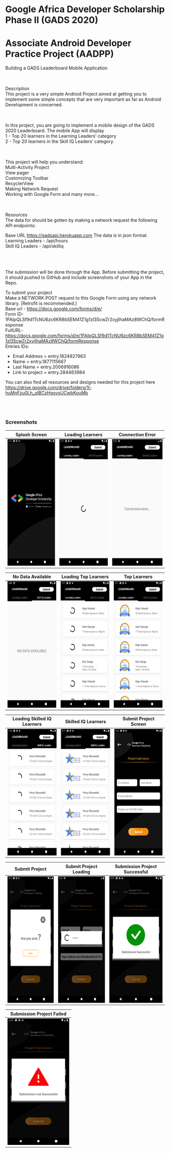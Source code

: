 # Google Africa Developer Scholarship Phase II (GADS 2020)
# Associate Android Developer Practice Project (AADPP)


Building a GADS Leaderboard Mobile Application
<br /><br /><br />

Description <br />
This project is a very simple Android Project aimed at getting you to implement some simple concepts that are very important as far as Android Development is concerned.
<br /><br /><br />

In this project, you are going to implement a mobile design of the GADS 2020 Leaderboard. The mobile App will display <br />
1 - Top 20 learners in the Learning Leaders’ category <br />
2 - Top 20 learners in the Skill IQ Leaders’ category.
<br /><br /><br />

This project will help you understand:<br />
Multi-Activity Project  <br />
View pager  <br />
Customizing Toolbar  <br />
RecyclerView  <br />
Making Network Request  <br />
Working with Google Form and many more...
<br /><br /><br />

Resources <br />
The data for should be gotten by making a network request the following API endpoints:
<br />

Base URL https://gadsapi.herokuapp.com The data is in json format. <br />
Learning Leaders - /api/hours <br />
Skill IQ Leaders - /api/skilliq <br />
<br /><br /><br />

The submission will be done through the App. Before submitting the project, it should pushed to GitHub and include screenshots of your App in the Repo.

To submit your project <br />
Make a NETWORK POST request to this Google Form using any network library. [Retrofit is recommended.] <br />
Base url - https://docs.google.com/forms/d/e/  <br />
Form ID-1FAIpQLSf9d1TcNU6zc6KR8bSEM41Z1g1zl35cwZr2xyjIhaMAz8WChQ/formResponse <br />
FullURL- https://docs.google.com/forms/d/e/1FAIpQLSf9d1TcNU6zc6KR8bSEM41Z1g1zl35cwZr2xyjIhaMAz8WChQ/formResponse <br />
Entries IDs:
-	Email Address   = entry.1824927963
-	Name            = entry.1877115667
-	Last Name       = entry.2006916086
-	Link to project = entry.284483984



You can also find all resources and designs needed for this project here <br />
https://drive.google.com/drive/folders/1l-huMnFzu0Lh_olBCzHgovsUCwbKouMb <br />
<br /><br /><br />



### Screenshots

| Splash Screen	 | Loading Learners  | Connection Error |
| :-----: | :-: | :-: |
| <img src="screenshots/splash_screen.png" height="400em"/> |  <img src="screenshots/loading_learners_1.png" height="400em"/> | <img src="screenshots/connection_error.png" height="400em"/> |



| No Data Available	 | Loading Top Learners  | Top Learners |
| :-----: | :-: | :-: |
| <img src="screenshots/no_data_available.png" height="400em"/> |  <img src="screenshots/loading_learners_2.png" height="400em"/> | <img src="screenshots/top_learners.png" height="400em"/> |


| Loading Skilled IQ Learners	 | Skilled IQ Learners  | Submit Project Screen |
| :-----: | :-: | :-: |
| <img src="screenshots/loading_learners_3.png" height="400em"/> |  <img src="screenshots/skill_iq_learners.png" height="400em"/> | <img src="screenshots/submit_project_1.png" height="400em"/> |



| Submit Project	 | Submit Project Loading | Submission Project Successful |
| :-----: | :-: | :-: |
| <img src="screenshots/submit_project_2.png" height="400em"/> |  <img src="screenshots/submit_loading.png" height="400em"/> | <img src="screenshots/submission_successful.png" height="400em"/> |



| Submission Project Failed |
| :-----: |
| <img src="screenshots/submission_not_successful.png" height="400em"/> |




